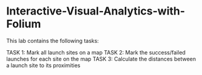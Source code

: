 # Interactive-Visual-Analytics-with-Folium
This lab contains the following tasks:

TASK 1: Mark all launch sites on a map
TASK 2: Mark the success/failed launches for each site on the map
TASK 3: Calculate the distances between a launch site to its proximities
